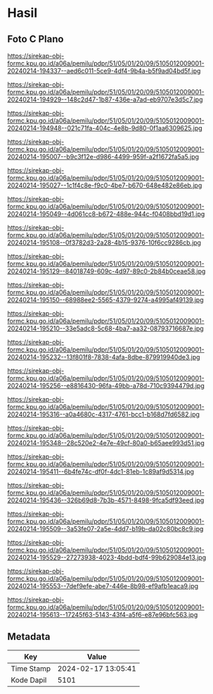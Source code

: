 # Hasil

## Foto C Plano

https://sirekap-obj-formc.kpu.go.id/a06a/pemilu/pdpr/51/05/01/20/09/5105012009001-20240214-194337--aed6c011-5ce9-4df4-9b4a-b5f9ad04bd5f.jpg

https://sirekap-obj-formc.kpu.go.id/a06a/pemilu/pdpr/51/05/01/20/09/5105012009001-20240214-194929--148c2d47-1b87-436e-a7ad-eb9707e3d5c7.jpg

https://sirekap-obj-formc.kpu.go.id/a06a/pemilu/pdpr/51/05/01/20/09/5105012009001-20240214-194948--021c71fa-404c-4e8b-9d80-0f1aa6309625.jpg

https://sirekap-obj-formc.kpu.go.id/a06a/pemilu/pdpr/51/05/01/20/09/5105012009001-20240214-195007--b9c3f12e-d986-4499-959f-a2f1672fa5a5.jpg

https://sirekap-obj-formc.kpu.go.id/a06a/pemilu/pdpr/51/05/01/20/09/5105012009001-20240214-195027--1c1f4c8e-f9c0-4be7-b670-648e482e86eb.jpg

https://sirekap-obj-formc.kpu.go.id/a06a/pemilu/pdpr/51/05/01/20/09/5105012009001-20240214-195049--4d061cc8-b672-488e-944c-f0408bbd19d1.jpg

https://sirekap-obj-formc.kpu.go.id/a06a/pemilu/pdpr/51/05/01/20/09/5105012009001-20240214-195108--0f3782d3-2a28-4b15-9376-10f6cc9286cb.jpg

https://sirekap-obj-formc.kpu.go.id/a06a/pemilu/pdpr/51/05/01/20/09/5105012009001-20240214-195129--84018749-609c-4d97-89c0-2b84b0ceae58.jpg

https://sirekap-obj-formc.kpu.go.id/a06a/pemilu/pdpr/51/05/01/20/09/5105012009001-20240214-195150--68988ee2-5565-4379-9274-a4995af49139.jpg

https://sirekap-obj-formc.kpu.go.id/a06a/pemilu/pdpr/51/05/01/20/09/5105012009001-20240214-195210--33e5adc8-5c68-4ba7-aa32-08793716687e.jpg

https://sirekap-obj-formc.kpu.go.id/a06a/pemilu/pdpr/51/05/01/20/09/5105012009001-20240214-195232--13f801f8-7838-4afa-8dbe-879919940de3.jpg

https://sirekap-obj-formc.kpu.go.id/a06a/pemilu/pdpr/51/05/01/20/09/5105012009001-20240214-195256--e8816430-96fa-49bb-a78d-710c9394479d.jpg

https://sirekap-obj-formc.kpu.go.id/a06a/pemilu/pdpr/51/05/01/20/09/5105012009001-20240214-195316--a0a4680c-4317-4761-bcc1-b168d7fd6582.jpg

https://sirekap-obj-formc.kpu.go.id/a06a/pemilu/pdpr/51/05/01/20/09/5105012009001-20240214-195348--28c520e2-4e7e-49cf-80a0-b65aee993d51.jpg

https://sirekap-obj-formc.kpu.go.id/a06a/pemilu/pdpr/51/05/01/20/09/5105012009001-20240214-195411--6b4fe74c-df0f-4dc1-81eb-1c89af9d5314.jpg

https://sirekap-obj-formc.kpu.go.id/a06a/pemilu/pdpr/51/05/01/20/09/5105012009001-20240214-195436--326b69d8-7b3b-4571-8498-9fca5df93eed.jpg

https://sirekap-obj-formc.kpu.go.id/a06a/pemilu/pdpr/51/05/01/20/09/5105012009001-20240214-195509--3a53fe07-2a5e-4dd7-b19b-da02c80bc8c9.jpg

https://sirekap-obj-formc.kpu.go.id/a06a/pemilu/pdpr/51/05/01/20/09/5105012009001-20240214-195529--27273938-4023-4bdd-bdf4-99b629084e13.jpg

https://sirekap-obj-formc.kpu.go.id/a06a/pemilu/pdpr/51/05/01/20/09/5105012009001-20240214-195553--7def9efe-abe7-446e-8b98-ef9afb1eaca9.jpg

https://sirekap-obj-formc.kpu.go.id/a06a/pemilu/pdpr/51/05/01/20/09/5105012009001-20240214-195613--17245f63-5143-43f4-a5f6-e87e96bfc563.jpg


## Metadata

| Key        | Value               |
| ---------- | ------------------- |
| Time Stamp | 2024-02-17 13:05:41 |
| Kode Dapil | 5101                |




